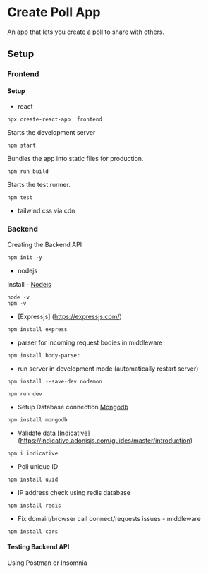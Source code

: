 # Create Poll App

An app that lets you create a poll to share with others.

## Setup

### Frontend

#### Setup

- react

```
npx create-react-app  frontend
```

Starts the development server

```
npm start
```

Bundles the app into static files for production.

```
npm run build

```

Starts the test runner.

```
npm test
```

- tailwind css via cdn

### Backend

Creating the Backend API

```
npm init -y

```

- nodejs

Install - [Nodejs](https://nodejs.org/en/)

```
node -v
npm -v
```

- [Expressjs] (https://expressjs.com/)

```
npm install express

```

- parser for incoming request bodies in middleware

```
npm install body-parser

```

- run server in development mode (automatically restart server)

```
npm install --save-dev nodemon
```

```
npm run dev

```

- Setup Database connection
  [Mongodb](https://www.mongodb.com/)

```
npm install mongodb
```

- Validate data [Indicative] (https://indicative.adonisjs.com/guides/master/introduction)

```
npm i indicative
```

- Poll unique ID

```
npm install uuid
```

- IP address check using redis database

```
npm install redis
```

- Fix domain/browser call connect/requests issues - middleware

```
npm install cors

```

#### Testing Backend API

Using Postman or Insomnia
